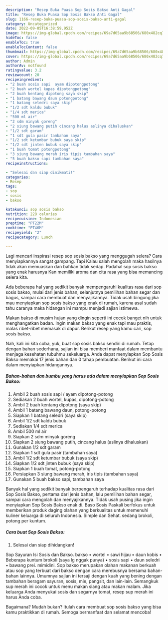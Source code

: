 ```yaml
---
description: "Resep Buka Puasa Sop Sosis Bakso Anti Gagal"
title: "Resep Buka Puasa Sop Sosis Bakso Anti Gagal"
slug: 1166-resep-buka-puasa-sop-sosis-bakso-anti-gagal
category: Uncategorized
date: 2022-09-05T16:38:59.952Z
image: https://img-global.cpcdn.com/recipes/69a7d65aa9b68506/680x482cq70/sop-sosis-bakso-foto-resep-utama.jpg
hideToc: false
enableToc: true
enableTocContent: false
thumbnail: https://img-global.cpcdn.com/recipes/69a7d65aa9b68506/680x482cq70/sop-sosis-bakso-foto-resep-utama.jpg
cover: https://img-global.cpcdn.com/recipes/69a7d65aa9b68506/680x482cq70/sop-sosis-bakso-foto-resep-utama.jpg
author: Admin
authorAv: notfound
ratingvalue: 3.2
reviewcount: 20
recipeingredient:
- "2 buah sosis sapi  ayam dipotongpotong"
- "2 buah wortel kupas dipotongpotong"
- "2 buah kentang dipotong saya skip"
- "1 batang bawang daun potongpotong"
- "1 batang seledri saya skip"
- "1/2 sdt kaldu bubuk"
- "1/4 sdt merica"
- "500 ml air"
- "2 sdm minyak goreng"
- "2 siung bawang putih cincang halus aslinya dihaluskan"
- "1/2 sdt garam"
- "1 sdt gula pasir tambahan saya"
- "1/2 sdt ketumbar bubuk saya skip"
- "1/2 sdt jinten bubuk saya skip"
- "1 buah tomat potongpotong"
- "3 siung bawang merah iris tipis tambahan saya"
- "5 buah bakso sapi tambahan saya"
recipeinstructions:

- "Selesai dan siap dinikmati!"
categories:
- Resep
tags:
- sop
- sosis
- bakso

katakunci: sop sosis bakso 
nutrition: 228 calories
recipecuisine: Indonesian
preptime: "PT22M"
cooktime: "PT46M"
recipeyield: "2"
recipecategory: Lunch

---
```



Lagi mencari inspirasi resep sop sosis bakso yang menggugah selera? Cara menyiapkannya sangat gampang. Tapi Kalau salah mengolah maka hasilnya tidak akan memuaskan dan bahkan tidak sedap. Padahal sop sosis bakso yang enak harusnya Kan memiliki aroma dan cita rasa yang bisa memancing selera kita.


Ada beberapa hal yang sedikit banyak mempengaruhi kualitas rasa dari sop sosis bakso, mulai dari jenis bahan, selanjutnya pemilihan bahan segar dan bagus, sampai cara membuat dan menyajikannya. Tidak usah bingung jika mau menyiapkan sop sosis bakso yang enak di rumah, karena asal sudah tahu caranya maka hidangan ini mampu menjadi sajian istimewa.

Makan bakso di musim hujan yang dingin seperti ini cocok banget nih untuk menghangatkan badan. Ingin makan bakso yang enak tapi mau praktis, malas ribet-ribet memasak di dapur. Berikut resep yang kamu cari, sop sosis bakso.


Nah, kali ini kita coba, yuk, buat sop sosis bakso sendiri di rumah. Tetap dengan bahan sederhana, sajian ini bisa memberi manfaat dalam membantu menjaga kesehatan tubuhmu sekeluarga. Anda dapat menyiapkan Sop Sosis Bakso memakai 17 jenis bahan dan 0 tahap pembuatan. Berikut ini cara dalam menyiapkan hidangannya.

<!--inarticleads1-->

##### Bahan-bahan dan bumbu yang harus ada dalam menyiapkan Sop Sosis Bakso:

1. Ambil 2 buah sosis sapi / ayam dipotong-potong
1. Sediakan 2 buah wortel, kupas, dipotong-potong
1. Ambil 2 buah kentang dipotong (saya skip)
1. Ambil 1 batang bawang daun, potong-potong
1. Siapkan 1 batang seledri (saya skip)
1. Ambil 1/2 sdt kaldu bubuk
1. Sediakan 1/4 sdt merica
1. Ambil 500 ml air
1. Siapkan 2 sdm minyak goreng
1. Siapkan 2 siung bawang putih, cincang halus (aslinya dihaluskan)
1. Gunakan 1/2 sdt garam
1. Siapkan 1 sdt gula pasir (tambahan saya)
1. Ambil 1/2 sdt ketumbar bubuk (saya skip)
1. Siapkan 1/2 sdt jinten bubuk (saya skip)
1. Siapkan 1 buah tomat, potong-potong
1. Persiapkan 3 siung bawang merah, iris tipis (tambahan saya)
1. Gunakan 5 buah bakso sapi, tambahan saya


Banyak hal yang sedikit banyak berpengaruh terhadap kualitas rasa dari Sop Sosis Bakso, pertama dari jenis bahan, lalu pemilihan bahan segar, sampai cara mengolah dan menyajikannya. Tidak usah pusing jika ingin menyiapkan Sop Sosis Bakso enak di. Baso Sosis Paskali berfokus untuk memberikan produk daging olahan yang berkualitas untuk memenuhi kuliner keluarga di seluruh Indonesia. Simple dan Sehat. sedang brokoli, potong per kuntum. 

<!--inarticleads2-->

##### Cara buat Sop Sosis Bakso:


1. Selesai dan siap dihidangkan!

Sop Sayuran Isi Sosis dan Bakso. bakso • wortel • sawi hijau • daun kobis • Beberapa kuntum brokoli (saya lg nggak punya) • sosis sapi • daun seledri • bawang prei. mimidini. Sop bakso merupakan olahan makanan berkuah atau sop yang terbuat dari bakso dengan cara merebusnya bersama bahan-bahan lainnya. Umumnya sajian ini tersaji dengan kuah yang bening dengan tambahan beragam sayuran, sosis, mie, pangsit, dan lain-lain. Semangkuk sup merah ini cocok untuk menu makan siang atau makan malam. Jika keluarga Anda menyukai sosis dan segarnya tomat, resep sup merah ini harus Anda coba. 

Bagaimana? Mudah bukan? Itulah cara membuat sop sosis bakso yang bisa kamu praktikkan di rumah. Semoga bermanfaat dan selamat mencoba!
